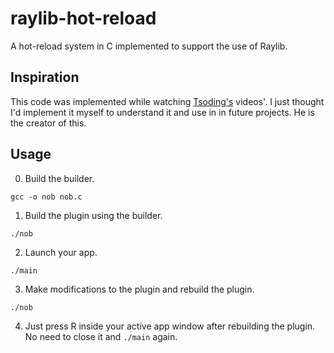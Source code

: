 # raylib-hot-reload

A hot-reload system in C implemented to support the use of Raylib.

## Inspiration

This code was implemented while watching [Tsoding's](https://youtube.com/@tsodingdaily) videos'. I just thought I'd implement it myself to understand it and use in in future projects. He is the creator of this.

## Usage

0. Build the builder.
```shell
gcc -o nob nob.c
```

1. Build the plugin using the builder.
```shell
./nob
```

2. Launch your app.
```shell
./main
```

3. Make modifications to the plugin and rebuild the plugin.
```shell
./nob
```

4. Just press R inside your active app window after rebuilding the plugin. No need to close it and `./main` again.
